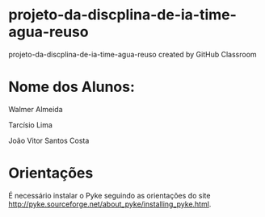 # projeto-da-discplina-de-ia-time-agua-reuso
projeto-da-discplina-de-ia-time-agua-reuso created by GitHub Classroom

# Nome dos Alunos: 

Walmer Almeida

Tarcísio Lima

João Vitor Santos Costa

# Orientações

É necessário instalar o Pyke seguindo as orientações do site http://pyke.sourceforge.net/about_pyke/installing_pyke.html.
